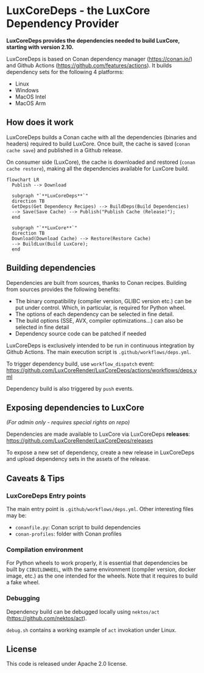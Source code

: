 # LuxCoreDeps - the LuxCore Dependency Provider

**LuxCoreDeps provides the dependencies needed to build LuxCore, starting with
version 2.10.**

LuxCoreDeps is based on Conan dependency manager (https://conan.io/) and Github
Actions (https://github.com/features/actions). It builds dependency sets for
the following 4 platforms:
- Linux
- Windows
- MacOS Intel
- MacOS Arm

## How does it work

LuxCoreDeps builds a Conan cache with all the dependencies (binaries and
headers) required to build LuxCore. Once built, the cache is saved (`conan
cache save`) and published in a Github release.

On consumer side (LuxCore), the cache is downloaded and restored (`conan
cache restore`), making all the dependencies available for LuxCore build.

```mermaid
flowchart LR
  Publish --> Download

  subgraph "`**LuxCoreDeps**`"
  direction TB
  GetDeps(Get Dependency Recipes) --> BuildDeps(Build Dependencies)
  --> Save(Save Cache) --> Publish("Publish Cache (Release)");
  end

  subgraph "`**LuxCore**`"
  direction TB
  Download(Download Cache) --> Restore(Restore Cache)
  --> BuildLux(Build LuxCore);
  end
```



## Building dependencies

Dependencies are built from sources, thanks to Conan recipes. Building from
sources provides the following benefits:
- The binary compatibility (compiler version, GLIBC version etc.) can be put
  under control. Which, in particular, is required for Python wheel.
- The options of each dependency can be selected in fine detail.
- The build options (SSE, AVX, compiler optimizations...) can also be selected
  in fine detail
- Dependency source code can be patched if needed

LuxCoreDeps is exclusively intended to be run in continuous integration by
Github Actions. The main execution script is `.github/workflows/deps.yml`.


To trigger dependency build, use `workflow_dispatch` event:
https://github.com/LuxCoreRender/LuxCoreDeps/actions/workflows/deps.yml

Dependency build is also triggered by `push` events.

## Exposing dependencies to LuxCore

_(For admin only - requires special rights on repo)_

Dependencies are made available to LuxCore via LuxCoreDeps **releases**:
https://github.com/LuxCoreRender/LuxCoreDeps/releases


To expose a new set of dependency, create a new release in LuxCoreDeps and
upload dependency sets in the assets of the release.


## Caveats & Tips

### LuxCoreDeps Entry points
The main entry point is `.github/workflows/deps.yml`.
Other interesting files may be:
- `conanfile.py`: Conan script to build dependencies
- `conan-profiles`: folder with Conan profiles

### Compilation environment
For Python wheels to work properly, it is essential that dependencies be built
by `CIBUILDWHEEL`, with the same environment (compiler version, docker image,
etc.) as the one intended for the wheels.
Note that it requires to build a fake wheel.

### Debugging
Dependency build can be debugged locally using `nektos/act`
(https://github.com/nektos/act).

`debug.sh` contains a working example of `act` invokation under Linux.

## License
This code is released under Apache 2.0 license.
